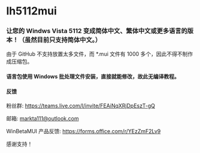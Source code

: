 # lh5112mui
### 让您的 Windws Vista 5112 变成简体中文、繁体中文或更多语言的版本！（虽然目前只支持简体中文。）
由于 GitHub 不支持放置太多文件，而 *.mui 文件有 1000 多个，因此不得不制作成压缩包。
#### 语言包使用 Windows 批处理文件安装，直接就能修改，故此无编译教程。

#### 反馈
粉丝群: https://teams.live.com/l/invite/FEAiNqXRjDpEszT-gQ

邮箱: markta111@outlook.com

WinBetaMUI 产品反馈: https://forms.office.com/r/YEzZmF2Lv9

感谢支持！
